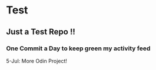 # Test
## Just a Test Repo !!
### One Commit a Day to keep green my activity feed 

5-Jul: More Odin Project!


